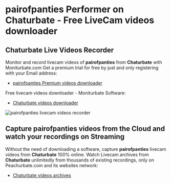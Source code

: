 # pairofpanties Performer on Chaturbate - Free LiveCam videos downloader

## Chaturbate Live Videos Recorder

Monitor and record livecam videos of **pairofpanties** from **Chaturbate** with Moniturbate.com
Get a premium trial for free by just and only registering with your Email address:
* [pairofpanties Premium videos downloader](https://moniturbate.com/request-demo-licence-key.html)

Free livecam videos downloader - Moniturbate Software:
* [Chaturbate videos downloader](https://moniturbate.com/moniturbate-download-software.html)

![pairofpanties livecam videos recorder](https://peachurnet.com/templates/moniturbate-software.png)


## Capture pairofpanties videos from the Cloud and watch your recordings on Streaming

Without the need of downloading a software, capture **pairofpanties** livecam videos from **Chaturbate** 100% online.
Watch Livecam archives from **Chaturbate** unlimitedly from thousands of existing recordings, only on Peachurbate.com and its websites network:
* [Chaturbate videos archives](https://peachurnet.com/)